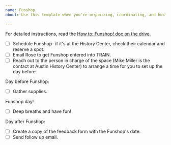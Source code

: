 ```yaml
---
name: Funshop
about: Use this template when you're organizing, coordinating, and hosting a Funshop.

---
```

For detailed instructions, read the [How to: Funshop! doc on the drive](https://docs.google.com/document/d/1-SxmgP09VjtlLcLR4lE4f23Psg7DC-SBGq1-NxXyE44/edit#).

- [ ] Schedule Funshop- if it's at the History Center, check their calendar and reserve a spot.
- [ ] Email Rose to get Funshop entered into TRAIN.
- [ ] Reach out to the person in charge of the space (Mike Miller is the contact at Austin History Center) to arrange a time for you to set up the day before.

Day before Funshop:

- [ ] Gather supplies.

Funshop day!

- [ ] Deep breaths and have fun!

Day after Funshop:

- [ ] Create a copy of the feedback form with the Funshop's date.
- [ ] Send follow up email.
